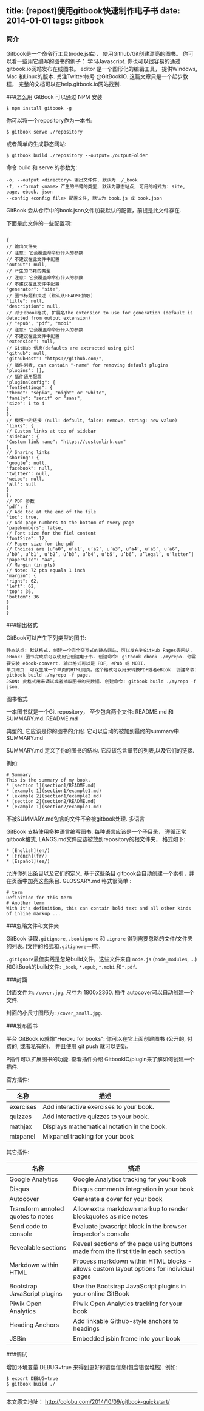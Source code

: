 title: (repost)使用gitbook快速制作电子书
date: 2014-01-01
tags: gitbook
---

### 简介
Gitbook是一个命令行工具(node.js库)， 使用Github/Git创建漂亮的图书。 你可以看一些用它编写的图书的例子： 学习Javascript. 你也可以很容易的通过gitbook.io网站发布在线图书。 editor 是一个图形化的编辑工具， 提供Windows, Mac 和Linux的版本. 关注Twitter帐号 @GitBookIO. 这篇文章只是一个起步教程， 完整的文档可以在help.gitbook.io网站找到. 

###怎么用
GitBook 可以通过 NPM 安装

    $ npm install gitbook -g

你可以将一个repository作为一本书:

    $ gitbook serve ./repository

或者简单的生成静态网站:

    $ gitbook build ./repository --output=./outputFolder

命令 build 和 serve 的参数为:

    -o, --output <directory> 输出文件件, 默认为 ./_book
    -f, --format <name> 产生的书籍的类型, 默认为静态站点, 可用的格式为: site, page, ebook, json
    --config <config file> 配置文件, 默认为 book.js 或 book.json

GitBook 会从仓库中的book.json文件加载默认的配置，前提是此文件存在.

下面是此文件的一些配置项:
```

{
// 输出文件夹
// 注意: 它会覆盖命令行传入的参数
// 不建议在此文件中配置
"output": null,
// 产生的书籍的类型
// 注意: 它会覆盖命令行传入的参数
// 不建议在此文件中配置
"generator": "site",
// 图书标题和描述 (默认从README抽取)
"title": null,
"description": null,
// 对于ebook格式, 扩展名the extension to use for generation (default is detected from output extension)
// "epub", "pdf", "mobi"
// 注意: 它会覆盖命令行传入的参数
// 不建议在此文件中配置
"extension": null,
// GitHub 信息(defaults are extracted using git)
"github": null,
"githubHost": "https://github.com/",
// 插件列表, can contain "-name" for removing default plugins
"plugins": [],
// 插件通用配置
"pluginsConfig": {
"fontSettings": {
"theme": "sepia", "night" or "white",
"family": "serif" or "sans",
"size": 1 to 4
}
},
// 模版中的链接 (null: default, false: remove, string: new value)
"links": {
// Custom links at top of sidebar
"sidebar": {
"Custom link name": "https://customlink.com"
},
// Sharing links
"sharing": {
"google": null,
"facebook": null,
"twitter": null,
"weibo": null,
"all": null
}
},
// PDF 参数
"pdf": {
// Add toc at the end of the file
"toc": true,
// Add page numbers to the bottom of every page
"pageNumbers": false,
// Font size for the fiel content
"fontSize": 12,
// Paper size for the pdf
// Choices are [u’a0’, u’a1’, u’a2’, u’a3’, u’a4’, u’a5’, u’a6’, u’b0’, u’b1’, u’b2’, u’b3’, u’b4’, u’b5’, u’b6’, u’legal’, u’letter’]
"paperSize": "a4",
// Margin (in pts)
// Note: 72 pts equals 1 inch
"margin": {
"right": 62,
"left": 62,
"top": 36,
"bottom": 36
}
}
}
```

###输出格式

GitBook可以产生下列类型的图书:

    静态站点: 默认格式. 创建一个完全交互式的静态网站，可以发布到GitHub Pages等网站.
    eBook: 图书完成后可以使用它创建电子书. 创建命令: gitbook ebook ./myrepo. 你需要安装 ebook-convert. 输出格式可以是 PDF, ePub 或 MOBI.
    单页网页: 可以生成一个单页的HTML网页。这个格式可以用来转换PDF或者eBook. 创建命令: gitbook build ./myrepo -f page.
    JSON: 此格式用来调试或者抽取图书的元数据. 创建命令: gitbook build ./myrepo -f json.

图书格式

一本图书就是一个Git repository， 至少包含两个文件: README.md 和 SUMMARY.md.
README.md

典型的, 它应该是你的图书的介绍. 它可以自动的被加到最终的summary中.
SUMMARY.md

SUMMARY.md 定义了你的图书的结构. 它应该包含章节的列表,以及它们的链接.

例如:

```
# Summary
This is the summary of my book.
* [section 1](section1/README.md)
* [example 1](section1/example1.md)
* [example 2](section1/example2.md)
* [section 2](section2/README.md)
* [example 1](section2/example1.md)
```

不被SUMMARY.md包含的文件不会被gitbook处理.
多语言

GitBook 支持使用多种语言编写图书. 每种语言应该是一个子目录， 遵循正常gitbook格式, LANGS.md文件应该被放到repository的根文件夹， 格式如下:

```
* [English](en/)
* [French](fr/)
* [Español](es/)
```

允许你列出条目以及它们的定义. 基于这些条目 gitbook会自动创建一个索引，并在页面中加亮这些条目.
GLOSSARY.md 格式很简单 :
```
# term
Definition for this term
# Another term
With it's definition, this can contain bold text and all other kinds of inline markup ...
```

###忽略文件和文件夹

GitBook 读取`.gitignore`, `.bookignore` 和 `.ignore` 得到需要忽略的文件/文件夹的列表. (文件的格式和`.gitignore`一样).

`.gitignore`最佳实践是忽略build文件，这些文件来自 `node.js` (`node_modules`, ...) 和GitBook的build文件: `_book`, `*.epub`, `*.mobi` 和`*.pdf`.

###封面

封面文件为: `/cover.jpg`. 尺寸为 1800x2360. 插件 autocover可以自动创建一个文件.

封面的小尺寸图形为: `/cover_small.jpg`.

###发布图书

平台 GitBook.io就像"Heroku for books": 你可以在它上面创建图书 (公开的, 付费的, 或者私有的)， 并且使用 git push 就可以更新.

P插件可以扩展图书的功能. 查看插件介绍 GitbookIO/plugin来了解如何创建一个插件.

官方插件:

|名称 |	描述 |
|------|-----|
|exercises |	Add interactive exercises to your book. |	
|quizzes  |		Add interactive quizzes to your book. |	
|mathjax  |		Displays mathematical notation in the book. |	
|mixpanel  |		Mixpanel tracking for your book |	
其它插件:

 |	名称  |		描述 |	
 |------|-----|
 |	Google Analytics  |		Google Analytics tracking for your book
 |	Disqus  |		Disqus comments integration in your book
 |	Autocover  |		Generate a cover for your book
 |	Transform annoted quotes to notes |	 	Allow extra markdown markup to render blockquotes as nice notes
 |	Send code to console  |		Evaluate javascript block in the browser inspector's console
 |	Revealable sections  |		Reveal sections of the page using buttons made from the first title in each section
 |	Markdown within HTML  |		Process markdown within HTML blocks - allows custom layout options for individual pages
 |	Bootstrap JavaScript plugins  |		Use the Bootstrap JavaScript plugins in your online GitBook
 |	Piwik Open Analytics  |		Piwik Open Analytics tracking for your book
 |	Heading Anchors  |		Add linkable Github-style anchors to headings
 |	JSBin 	 |	Embedded jsbin frame into your book

###调试

增加环境变量 DEBUG=true 来得到更好的错误信息(包含错误堆栈). 例如:

```
$ export DEBUG=true
$ gitbook build ./
```
--------
本文原文地址： <http://colobu.com/2014/10/09/gitbook-quickstart/>
